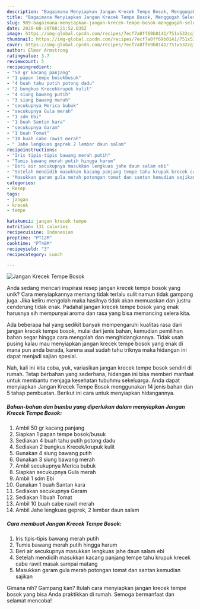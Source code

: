 ```yaml
---
description: "Bagaimana Menyiapkan Jangan Krecek Tempe Bosok, Menggugah Selera"
title: "Bagaimana Menyiapkan Jangan Krecek Tempe Bosok, Menggugah Selera"
slug: 989-bagaimana-menyiapkan-jangan-krecek-tempe-bosok-menggugah-selera
date: 2020-08-20T08:21:52.035Z
image: https://img-global.cpcdn.com/recipes/7ecf7a8ff69b0141/751x532cq70/jangan-krecek-tempe-bosok-foto-resep-utama.jpg
thumbnail: https://img-global.cpcdn.com/recipes/7ecf7a8ff69b0141/751x532cq70/jangan-krecek-tempe-bosok-foto-resep-utama.jpg
cover: https://img-global.cpcdn.com/recipes/7ecf7a8ff69b0141/751x532cq70/jangan-krecek-tempe-bosok-foto-resep-utama.jpg
author: Elmer Armstrong
ratingvalue: 3.7
reviewcount: 5
recipeingredient:
- "50 gr kacang panjang"
- "1 papan tempe bosokbusuk"
- "4 buah tahu putih potong dadu"
- "2 bungkus Krecekkrupuk kulit"
- "4 siung bawang putih"
- "3 siung bawang merah"
- "secukupnya Merica bubuk"
- "secukupnya Gula merah"
- "1 sdm Ebi"
- "1 buah Santan kara"
- "secukupnya Garam"
- "1 buah Tomat"
- "10 buah cabe rawit merah"
- " Jahe lengkuas geprek 2 lembar daun salam"
recipeinstructions:
- "Iris tipis-tipis bawang merah putih"
- "Tumis bawang merah putih hingga harum"
- "Beri air secukupnya masukkan lengkuas jahe daun salam ebi"
- "Setelah mendidih masukkan kacang panjang tempe tahu krupuk krecek cabe rawit masak sampai matang"
- "Masukkan garam gula merah potongan tomat dan santan kemudian sajikan"
categories:
- Resep
tags:
- jangan
- krecek
- tempe

katakunci: jangan krecek tempe 
nutrition: 131 calories
recipecuisine: Indonesian
preptime: "PT12M"
cooktime: "PT48M"
recipeyield: "3"
recipecategory: Lunch

---
```



![Jangan Krecek Tempe Bosok](https://img-global.cpcdn.com/recipes/7ecf7a8ff69b0141/751x532cq70/jangan-krecek-tempe-bosok-foto-resep-utama.jpg)

Anda sedang mencari inspirasi resep jangan krecek tempe bosok yang unik? Cara menyiapkannya memang tidak terlalu sulit namun tidak gampang juga. Jika keliru mengolah maka hasilnya tidak akan memuaskan dan justru cenderung tidak enak. Padahal jangan krecek tempe bosok yang enak harusnya sih mempunyai aroma dan rasa yang bisa memancing selera kita.



Ada beberapa hal yang sedikit banyak mempengaruhi kualitas rasa dari jangan krecek tempe bosok, mulai dari jenis bahan, kemudian pemilihan bahan segar hingga cara mengolah dan menghidangkannya. Tidak usah pusing kalau mau menyiapkan jangan krecek tempe bosok yang enak di mana pun anda berada, karena asal sudah tahu triknya maka hidangan ini dapat menjadi sajian spesial.


Nah, kali ini kita coba, yuk, variasikan jangan krecek tempe bosok sendiri di rumah. Tetap berbahan yang sederhana, hidangan ini bisa memberi manfaat untuk membantu menjaga kesehatan tubuhmu sekeluarga. Anda dapat menyiapkan Jangan Krecek Tempe Bosok menggunakan 14 jenis bahan dan 5 tahap pembuatan. Berikut ini cara untuk menyiapkan hidangannya.

<!--inarticleads1-->

##### Bahan-bahan dan bumbu yang diperlukan dalam menyiapkan Jangan Krecek Tempe Bosok:

1. Ambil 50 gr kacang panjang
1. Siapkan 1 papan tempe bosok/busuk
1. Sediakan 4 buah tahu putih potong dadu
1. Sediakan 2 bungkus Krecek/krupuk kulit
1. Gunakan 4 siung bawang putih
1. Gunakan 3 siung bawang merah
1. Ambil secukupnya Merica bubuk
1. Siapkan secukupnya Gula merah
1. Ambil 1 sdm Ebi
1. Gunakan 1 buah Santan kara
1. Sediakan secukupnya Garam
1. Sediakan 1 buah Tomat
1. Ambil 10 buah cabe rawit merah
1. Ambil  Jahe lengkuas geprek, 2 lembar daun salam




<!--inarticleads2-->

##### Cara membuat Jangan Krecek Tempe Bosok:

1. Iris tipis-tipis bawang merah putih
1. Tumis bawang merah putih hingga harum
1. Beri air secukupnya masukkan lengkuas jahe daun salam ebi
1. Setelah mendidih masukkan kacang panjang tempe tahu krupuk krecek cabe rawit masak sampai matang
1. Masukkan garam gula merah potongan tomat dan santan kemudian sajikan




Gimana nih? Gampang kan? Itulah cara menyiapkan jangan krecek tempe bosok yang bisa Anda praktikkan di rumah. Semoga bermanfaat dan selamat mencoba!
